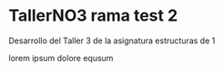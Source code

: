 # TallerNO3 rama test 2
Desarrollo del Taller 3 de la asignatura estructuras de 1

lorem ipsum dolore equsum